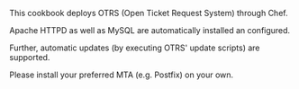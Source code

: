 This cookbook deploys OTRS (Open Ticket Request System) through Chef.

Apache HTTPD as well as MySQL are automatically installed an configured.

Further, automatic updates (by executing OTRS' update scripts) are supported.

Please install your preferred MTA (e.g. Postfix) on your own.